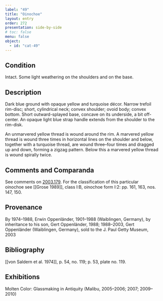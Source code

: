 ```yaml
---
label: "49"
title: "Oinochoe"
layout: entry
order: 272
presentation: side-by-side
# toc: false
menu: false
object:
  - id: "cat-49"
---
```


## Condition

Intact. Some light weathering on the shoulders and on the base.

## Description

Dark blue ground with opaque yellow and turquoise décor. Narrow trefoil rim-disc; short, cylindrical neck; convex shoulder; ovoid body; convex bottom. Short outward-splayed base, concave on its underside, a bit off-center. An opaque light blue strap handle extends from the shoulder to the rim-disk.

An unmarvered yellow thread is wound around the rim. A marvered yellow thread is wound three times in horizontal lines on the shoulder and below, together with a turquoise thread, are wound three–four times and dragged up and down, forming a zigzag pattern. Below this a marvered yellow thread is wound spirally twice.

## Comments and Comparanda

See comments on [2003.179](#cat). For the classification of this particular oinochoe see [[Grose 1989]], class I:B, oinochoe form I:2: pp. 161, 163, nos. 147, 150.

## Provenance

By 1974–1988, Erwin Oppenländer, 1901–1988 (Waiblingen, Germany), by inheritance to his son, Gert Oppenländer, 1988; 1988–2003, Gert Oppenländer (Waiblingen, Germany), sold to the J. Paul Getty Museum, 2003

## Bibliography

[[von Saldern et al. 1974]], p. 54, no. 119; p. 53, plate no. 119.

## Exhibitions

Molten Color: Glassmaking in Antiquity (Malibu, 2005–2006; 2007; 2009–2010)